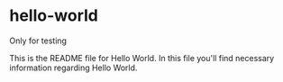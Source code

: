 # hello-world
Only for testing

This is the README file for Hello World.
In this file you'll find necessary information regarding Hello World.
